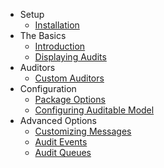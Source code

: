 - Setup
    - [Installation](/docs/{{version}}/installation)
- The Basics
    - [Introduction](/docs/{{version}}/introduction)
    - [Displaying Audits](/docs/{{version}}/getting-audits)
- Auditors
    - [Custom Auditors](/docs/{{version}}/auditors)
- Configuration 
    - [Package Options](/docs/{{version}}/general-settings)
    - [Configuring Auditable Model](/docs/{{version}}/behavior-settings)  
- Advanced Options
    - [Customizing Messages](/docs/{{version}}/customizing)
    - [Audit Events](/docs/{{version}}/events)
    - [Audit Queues](/docs/{{version}}/queues)
